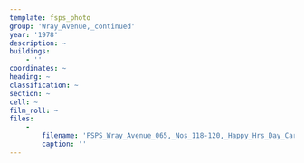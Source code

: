 ```yaml
---
template: fsps_photo
group: 'Wray_Avenue,_continued'
year: '1978'
description: ~
buildings:
    - ''
coordinates: ~
heading: ~
classification: ~
section: ~
cell: ~
film_roll: ~
files:
    -
        filename: 'FSPS_Wray_Avenue_065,_Nos_118-120,_Happy_Hrs_Day_Care_Centre,_10-2-A,_1978.png'
        caption: ''
---
```

